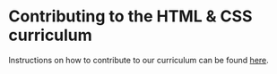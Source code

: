 # Contributing to the HTML & CSS curriculum

Instructions on how to contribute to our curriculum can be found [here](https://github.com/CodeClub/curriculum_documentation/blob/master/contributing.md).
